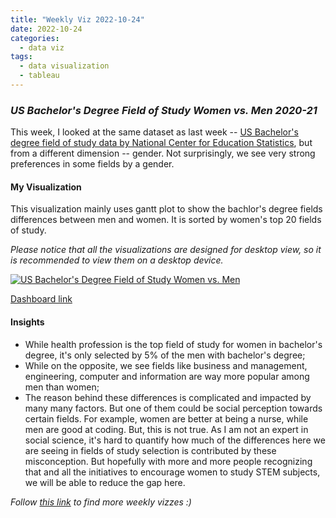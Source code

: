 ```yaml
---
title: "Weekly Viz 2022-10-24"
date: 2022-10-24
categories:
  - data viz
tags:
  - data visualization
  - tableau
---
```


### *US Bachelor's Degree Field of Study Women vs. Men 2020-21*

This week, I looked at the same dataset as last week -- [US Bachelor's degree field of study data by National Center for Education Statistics](https://nces.ed.gov/ipeds/SummaryTables/report/360?templateId=3601&year=2021&expand_by=1&tt=aggregate&instType=1), but from a different dimension -- gender. Not surprisingly, we see very strong preferences in some fields by a gender.  

#### My Visualization

This visualization mainly uses gantt plot to show the bachlor's degree fields differences between men and women. It is sorted by women's top 20 fields of study.   

*Please notice that all the visualizations are designed for desktop view, so it is recommended to view them on a desktop device.*  

<div class='tableauPlaceholder' id='viz1666666822568' style='position: relative'>
  <noscript><a href='#'>
    <img alt='US Bachelor&#39;s Degree Field of Study Women vs. Men ' src='https:&#47;&#47;public.tableau.com&#47;static&#47;images&#47;20&#47;20221024USBachelorsDegreeFieldofStudyWomenvs_Men2020-21&#47;USBachelorsDegreeFieldofStudyWomenvs_Men&#47;1_rss.png' style='border: none' />
    </a></noscript>
  <object class='tableauViz'  style='display:none;'>
    <param name='host_url' value='https%3A%2F%2Fpublic.tableau.com%2F' />
    <param name='embed_code_version' value='3' /> 
    <param name='site_root' value='' />
    <param name='name' value='20221024USBachelorsDegreeFieldofStudyWomenvs_Men2020-21&#47;USBachelorsDegreeFieldofStudyWomenvs_Men' />
    <param name='tabs' value='no' />
    <param name='toolbar' value='yes' />
    <param name='static_image' value='https:&#47;&#47;public.tableau.com&#47;static&#47;images&#47;20&#47;20221024USBachelorsDegreeFieldofStudyWomenvs_Men2020-21&#47;USBachelorsDegreeFieldofStudyWomenvs_Men&#47;1.png' />
    <param name='animate_transition' value='yes' />
    <param name='display_static_image' value='yes' />
    <param name='display_spinner' value='yes' />
    <param name='display_overlay' value='yes' />
    <param name='display_count' value='yes' />
    <param name='language' value='en-US' />
    <param name='filter' value='publish=yes' />
  </object></div>             
  <script type='text/javascript'>     
  var divElement = document.getElementById('viz1666666822568');  
  var vizElement = divElement.getElementsByTagName('object')[0];         
  if ( divElement.offsetWidth > 800 ) { vizElement.style.minWidth='420px';vizElement.style.maxWidth='650px';vizElement.style.width='100%';vizElement.style.minHeight='587px';vizElement.style.maxHeight='887px';vizElement.style.height=(divElement.offsetWidth*0.75)+'px';} else if ( divElement.offsetWidth > 500 ) { vizElement.style.minWidth='420px';vizElement.style.maxWidth='650px';vizElement.style.width='100%';vizElement.style.minHeight='587px';vizElement.style.maxHeight='887px';vizElement.style.height=(divElement.offsetWidth*0.75)+'px';} else { vizElement.style.width='100%';vizElement.style.height='727px';}     
  var scriptElement = document.createElement('script');            
  scriptElement.src = 'https://public.tableau.com/javascripts/api/viz_v1.js';      
  vizElement.parentNode.insertBefore(scriptElement, vizElement);                
</script>  

[Dashboard link](https://public.tableau.com/views/20221024USBachelorsDegreeFieldofStudyWomenvs_Men2020-21/USBachelorsDegreeFieldofStudyWomenvs_Men?:language=en-US&publish=yes&:display_count=n&:origin=viz_share_link)
  
#### Insights
* While health profession is the top field of study for women in bachelor's degree, it's only selected by 5% of the men with bachelor's degree;  
* While on the opposite, we see fields like business and management, engineering, computer and information are way more popular among men than women;  
* The reason behind these differences is complicated and impacted by many many factors. But one of them could be social perception towards certain fields. For example, women are better at being a nurse, while men are good at coding. But, this is not true. As I am not an expert in social science, it's hard to quantify how much of the differences here we are seeing in fields of study selection is contributed by these misconception. But hopefully with more and more people recognizing that and all the initiatives to encourage women to study STEM subjects, we will be able to reduce the gap here.  
  
*Follow [this link](https://yudong-94.github.io/personal-website/project/WeeklyViz2022/) to find more weekly vizzes :)*
